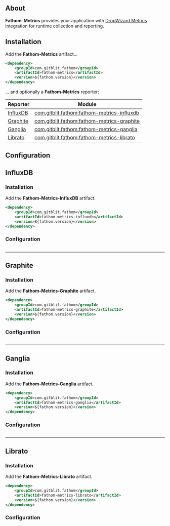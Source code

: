 ## About

**Fathom-Metrics** provides your application with [DropWizard Metrics] integration for runtime collection and reporting.

## Installation

Add the **Fathom-Metrics** artifact...

```XML
<dependency>
    <groupId>com.gitblit.fathom</groupId>
    <artifactId>fathom-metrics</artifactId>
    <version>${fathom.version}</version>
</dependency>
```

... and optionally a **Fathom-Metrics** reporter:

| Reporter    | Module                                                  |
|-------------|---------------------------------------------------------|
| [InfluxDB]  | [com.gitblit.fathom:fathom-metrics-influxdb](#influxdb) |
| [Graphite]  | [com.gitblit.fathom:fathom-metrics-graphite](#graphite) |
| [Ganglia]   | [com.gitblit.fathom:fathom-metrics-ganglia](#ganglia)   |
| [Librato]   | [com.gitblit.fathom:fathom-metrics-librato](#librato)   |


## Configuration

## InfluxDB

### Installation

Add the **Fathom-Metrics-InfluxDB** artifact.

```XML
<dependency>
    <groupId>com.gitblit.fathom</groupId>
    <artifactId>fathom-metrics-influxdb</artifactId>
    <version>${fathom.version}</version>
</dependency>
```

### Configuration

```hocon
```

----

## Graphite

### Installation

Add the **Fathom-Metrics-Graphite** artifact.

```XML
<dependency>
    <groupId>com.gitblit.fathom</groupId>
    <artifactId>fathom-metrics-graphite</artifactId>
    <version>${fathom.version}</version>
</dependency>
```

### Configuration

```hocon
```

----

## Ganglia

### Installation

Add the **Fathom-Metrics-Ganglia** artifact.

```XML
<dependency>
    <groupId>com.gitblit.fathom</groupId>
    <artifactId>fathom-metrics-ganglia</artifactId>
    <version>${fathom.version}</version>
</dependency>
```

### Configuration

```hocon
```

----

## Librato

### Installation

Add the **Fathom-Metrics-Librato** artifact.

```XML
<dependency>
    <groupId>com.gitblit.fathom</groupId>
    <artifactId>fathom-metrics-librato</artifactId>
    <version>${fathom.version}</version>
</dependency>
```

### Configuration

```hocon
```

[DropWizard Metrics]: https://dropwizard.github.io/metrics
[InfluxDB]: http://influxdb.com/
[Graphite]: https://github.com/graphite-project/graphite-web
[Ganglia]: http://ganglia.sourceforge.net
[Librato]: https://www.librato.com
